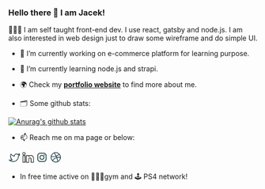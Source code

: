 ### Hello there 👋 I am Jacek!

👨🏻‍💻 I am self taught front-end dev. I use react, gatsby and node.js. I am also interested in web design just to draw some wireframe and do simple UI.

- 🔭 I’m currently working on e-commerce platform for learning purpose.

- 🌱 I’m currently learning node.js and strapi.

- 🌍 Check my **[portfolio website](https://www.jacekwitucki.com)** to find more about me.

- 🗂 Some github stats:

[![Anurag's github stats](https://github-readme-stats.vercel.app/api?username=iamjacek)](https://github.com/anuraghazra/github-readme-stats)

- 📫 Reach me on ma page or below:

[<img src="https://github.com/iamjacek/iamjacek/blob/master/twitter.png" width="24">](https://twitter.com/JacekWitucki)
[<img src="https://github.com/iamjacek/iamjacek/blob/master/in.png" width="24">](https://www.jacekwitucki.com)
[<img src="https://github.com/iamjacek/iamjacek/blob/master/insta.png" width="24">](https://www.jacekwitucki.com)
[<img src="https://github.com/iamjacek/iamjacek/blob/master/dribbble.png" width="24">](https://dribbble.com/iamjacek)

- In free time active on 🏋🏻‍♂️gym and 🕹 PS4 network!
